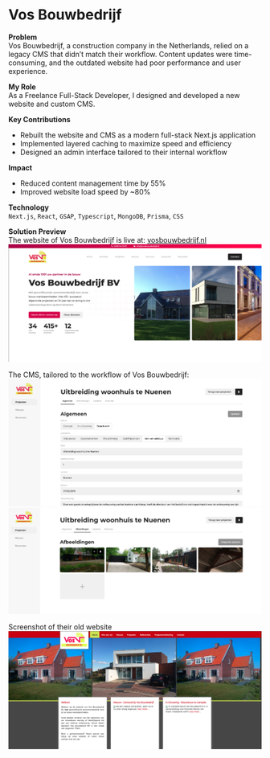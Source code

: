 # Vos Bouwbedrijf
**Problem**<br>
Vos Bouwbedrijf, a construction company in the Netherlands, relied on a legacy CMS that didn’t match their workflow. Content updates were time-consuming, and the outdated website had poor performance and user experience.

**My Role**<br>
As a Freelance Full-Stack Developer, I designed and developed a new website and custom CMS.

**Key Contributions**<br>
- Rebuilt the website and CMS as a modern full-stack Next.js application
- Implemented layered caching to maximize speed and efficiency
- Designed an admin interface tailored to their internal workflow

**Impact**<br>
- Reduced content management time by 55%
- Improved website load speed by ~80%

**Technology**<br>
`Next.js`, `React`, `GSAP`, `Typescript`, `MongoDB`, `Prisma`, `CSS`

**Solution Preview**<br>
The website of Vos Bouwbedrijf is live at: [vosbouwbedrijf.nl](https://vosbouwbedrijf.nl)
![New Vos Bouwbedrijf website](../assets/images/vos_new.png)

The CMS, tailored to the workflow of Vos Bouwbedrijf:
![Vos Bouwbedrijf CMS](../assets/images/vos_cms_1.png)
![Vos Bouwbedrijf CMS](../assets/images/vos_cms_2.png)

Screenshot of their old website
![Old Vos Bouwbedrijf website](../assets/images/vos_old.png)

